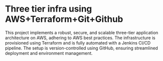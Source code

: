 # Three tier infra using AWS+Terraform+Git+Github

This project implements a robust, secure, and scalable three-tier application architecture on AWS, adhering to AWS best practices. The infrastructure is provisioned using Terraform and is fully automated with a Jenkins CI/CD pipeline. The setup is version-controlled using GitHub, ensuring streamlined deployment and environment management.
